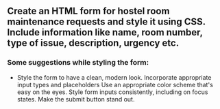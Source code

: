 ## Create an HTML form for hostel room maintenance requests and style it using CSS. Include information like name, room number, type of issue, description, urgency etc.

### Some suggestions while styling the form:

* Style the form to have a clean, modern look.
Incorporate appropriate input types and placeholders
Use an appropriate color scheme that's easy on the eyes.
Style form inputs consistently, including on focus states.
Make the submit button stand out.
